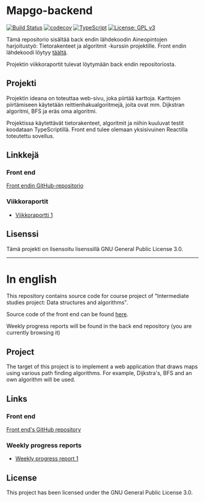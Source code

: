 # Mapgo-backend


[![Build Status](https://travis-ci.org/alehuo/mapgo-backend.svg?branch=master)](https://travis-ci.org/alehuo/mapgo-backend)
[![codecov](https://codecov.io/gh/alehuo/mapgo-backend/branch/master/graph/badge.svg)](https://codecov.io/gh/alehuo/mapgo-backend)
[![TypeScript](https://badges.frapsoft.com/typescript/code/typescript.svg?v=101)](https://github.com/ellerbrock/typescript-badges/)
[![License: GPL v3](https://img.shields.io/badge/License-GPL%20v3-blue.svg)](https://www.gnu.org/licenses/gpl-3.0)

Tämä repositorio sisältää back endin lähdekoodin Aineopintojen harjoitustyö: Tietorakenteet ja algoritmit -kurssin projektille. Front endin lähdekoodi löytyy [täältä](https://github.com/alehuo/mapgo-frontend). 

Projektin viikkoraportit tulevat löytymään back endin repositoriosta.

## Projekti

Projektin ideana on toteuttaa web-sivu, joka piirtää karttoja. Karttojen piirtämiseen käytetään reittienhakualgoritmejä, joita ovat mm. Dijkstran algoritmi, BFS ja eräs oma algoritmi.

Projektissa käytettävät tietorakenteet, algoritmit ja niihin kuuluvat testit koodataan TypeScriptillä. Front end tulee olemaan yksisivuinen Reactilla toteutettu sovellus.

## Linkkejä

### Front end

[Front endin GitHub-repositorio](https://github.com/alehuo/mapgo-frontend)

### Viikkoraportit

- [Viikkoraportti 1](https://github.com/alehuo/mapgo-backend/blob/master/doc/Viikkoraportti1.md)

## Lisenssi

Tämä projekti on lisensoitu lisenssillä GNU General Public License 3.0.

-------------------------------------------

# In english

This repository contains source code for course project of "Intermediate studies project: Data structures and algorithms".

Source code of the front end can be found [here](https://github.com/alehuo/mapgo-frontend). 

Weekly progress reports will be found in the back end repository (you are currently browsing it)

## Project

The target of this project is to implement a web application that draws maps using various path finding algorithms. For example, Dijkstra's, BFS and an own algorithm will be used.

## Links

### Front end

[Front end's GitHub repository](https://github.com/alehuo/mapgo-frontend)

### Weekly progress reports

- [Weekly progress report 1](https://github.com/alehuo/mapgo-backend/blob/master/doc/Viikkoraportti1.md)

## License

This project has been licensed under the GNU General Public License 3.0.